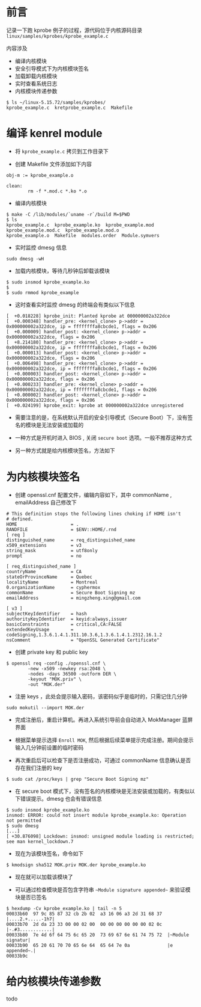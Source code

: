 # 前言

记录一下跑 kprobe 例子的过程，源代码位于内核源码目录 `linux/samples/kprobes/kprobe_example.c`

内容涉及

- 编译内核模块
- 安全引导模式下为内核模块签名
- 加载卸载内核模块
- 实时查看系统日志
- 内核模块传递参数

```
$ ls ~/linux-5.15.72/samples/kprobes/
kprobe_example.c  kretprobe_example.c  Makefile
```

# 编译 kenrel module

- 将 `kprobe_example.c` 拷贝到工作目录下

- 创建 Makefile 文件添加如下内容

```
obj-m := kprobe_example.o 

clean:
        rm -f *.mod.c *.ko *.o
```

- 编译内核模块

```
$ make -C /lib/modules/`uname -r`/build M=$PWD
$ ls
kprobe_example.c  kprobe_example.ko  kprobe_example.mod  kprobe_example.mod.c  kprobe_example.mod.o
kprobe_example.o  Makefile  modules.order  Module.symvers
```

- 实时监控 dmesg 信息

```
sudo dmesg -wH
```

- 加载内核模块，等待几秒钟后卸载该模块

```
$ sudo insmod kprobe_example.ko
$
$ sudo rmmod kprobe_example
```

- 这时查看实时监控 dmesg 的终端会有类似以下信息

```
[  +0.018228] kprobe_init: Planted kprobe at 000000002a322dce
[  +0.000348] handler_pre: <kernel_clone> p->addr = 0x000000002a322dce, ip = ffffffffa8cbcde1, flags = 0x206
[  +0.000009] handler_post: <kernel_clone> p->addr = 0x000000002a322dce, flags = 0x206
[  +8.214180] handler_pre: <kernel_clone> p->addr = 0x000000002a322dce, ip = ffffffffa8cbcde1, flags = 0x206
[  +0.000013] handler_post: <kernel_clone> p->addr = 0x000000002a322dce, flags = 0x206
[  +0.006498] handler_pre: <kernel_clone> p->addr = 0x000000002a322dce, ip = ffffffffa8cbcde1, flags = 0x206
[  +0.000003] handler_post: <kernel_clone> p->addr = 0x000000002a322dce, flags = 0x206
[  +0.000233] handler_pre: <kernel_clone> p->addr = 0x000000002a322dce, ip = ffffffffa8cbcde1, flags = 0x206
[  +0.000002] handler_post: <kernel_clone> p->addr = 0x000000002a322dce, flags = 0x206
[  +0.024199] kprobe_exit: kprobe at 000000002a322dce unregistered
```

- 需要注意的是，在系统默认开启的安全引导模式（Secure Boot）下，没有签名的模块是无法安装或加载的

- 一种方式是开机时进入 BIOS , 关闭 `secure boot` 选项。一般不推荐这种方式

- 另一种方式就是给内核模块签名，方法如下

# 为内核模块签名

-  创建 openssl.cnf 配置文件，编辑内容如下，其中 commonName , emailAddress 自己修改下

```
# This definition stops the following lines choking if HOME isn't
# defined.
HOME                    = .
RANDFILE                = $ENV::HOME/.rnd 
[ req ]
distinguished_name      = req_distinguished_name
x509_extensions         = v3
string_mask             = utf8only
prompt                  = no

[ req_distinguished_name ]
countryName             = CA
stateOrProvinceName     = Quebec
localityName            = Montreal
0.organizationName      = cyphermox
commonName              = Secure Boot Signing mz
emailAddress            = mingzheng.xing@gmail.com

[ v3 ]
subjectKeyIdentifier    = hash
authorityKeyIdentifier  = keyid:always,issuer
basicConstraints        = critical,CA:FALSE
extendedKeyUsage        = codeSigning,1.3.6.1.4.1.311.10.3.6,1.3.6.1.4.1.2312.16.1.2
nsComment               = "OpenSSL Generated Certificate"
```

- 创建 private key 和 public key

```
$ openssl req -config ./openssl.cnf \
        -new -x509 -newkey rsa:2048 \
        -nodes -days 36500 -outform DER \
        -keyout "MOK.priv" \
        -out "MOK.der"
```

- 注册 keys ，此处会提示输入密码，该密码似乎是临时的，只需记住几分钟

```
sudo mokutil --import MOK.der
```

- 完成注册后，重启计算机。再进入系统引导前会自动进入 MokManager 蓝屏界面

- 根据菜单提示选择 `Enroll MOK`, 然后根据后续菜单提示完成注册。期间会提示输入几分钟前设置的临时密码

- 再次重启后可以检查下是否注册成功，可通过 commonName 信息确认是否存在我们注册的 key

```
$ sudo cat /proc/keys | grep "Secure Boot Signing mz"
```

- 在 secure boot 模式下，没有签名的内核模块是无法安装或加载的，有类似以下错误提示。dmesg 也会有错误信息

```
$ sudo insmod kprobe_example.ko 
insmod: ERROR: could not insert module kprobe_example.ko: Operation not permitted
$ sudo dmesg
[...]
[ +30.876098] Lockdown: insmod: unsigned module loading is restricted; see man kernel_lockdown.7
```

- 现在为该模块签名，命令如下

```
$ kmodsign sha512 MOK.priv MOK.der kprobe_example.ko
```

- 现在就可以加载该模块了

- 可以通过检查模块是否包含字符串 `~Module signature appended~` 来验证模块是否已签名

```
$ hexdump -Cv kprobe_example.ko | tail -n 5
00033b60  97 9c 85 87 32 cb 2b 02  a3 16 06 a3 2d 31 68 37  |....2.+.....-1h7|
00033b70  2d da 23 33 00 00 02 00  00 00 00 00 00 00 02 0c  |-.#3............|
00033b80  7e 4d 6f 64 75 6c 65 20  73 69 67 6e 61 74 75 72  |~Module signatur|
00033b90  65 20 61 70 70 65 6e 64  65 64 7e 0a              |e appended~.|
00033b9c
```

# 给内核模块传递参数
todo 
